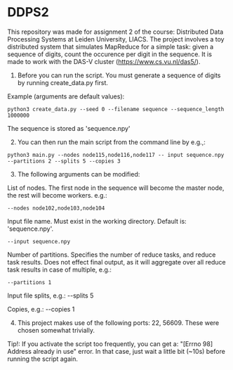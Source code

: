 # DDPS2

This repository was made for assignment 2 of the course: Distributed Data Processing Systems at Leiden University, LIACS.
The project involves a toy distributed system that simulates MapReduce for a simple task: given a sequence of digits, count the occurence per digit in the sequence. It is made to work with the DAS-V cluster (https://www.cs.vu.nl/das5/).

1. Before you can run the script. You must generate a sequence of digits by running create_data.py first.

Example (arguments are default values):

```console
python3 create_data.py --seed 0 --filename sequence --sequence_length 1000000
```

The sequence is stored as 'sequence.npy'

2. You can then run the main script from the command line by e.g.,: 

```console
python3 main.py --nodes node115,node116,node117 -- input sequence.npy --partitions 2 --splits 5 --copies 3
```

3. The following arguments can be modified:

List of nodes. The first node in the sequence will become the master node, the rest will become workers.  e.g.: 
```console
--nodes node102,node103,node104
```
Input file name. Must exist in the working directory. Default is: 'sequence.npy'. 
```console
--input sequence.npy
```
Number of partitions. Specifies the number of reduce tasks, and reduce task results. Does not effect final output, as it will aggregate over all reduce task results in case of multiple, e.g.: 

```console
--partitions 1
```
Input file splits, e.g.: --splits 5

Copies, e.g.: --copies 1

4. This project makes use of the following ports: 22, 56609. These were chosen somewhat trivially.

Tip!:
If you activate the script too frequently, you can get a: "[Errno 98] Address already in use" error.
In that case, just wait a little bit (~10s) before running the script again.
